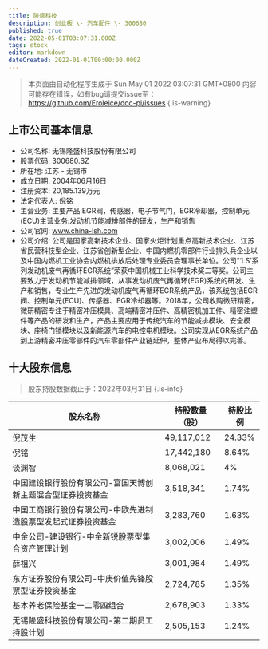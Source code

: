 ```yaml
---
title: 隆盛科技
description: 创业板 \- 汽车配件 \- 300680
published: true
date: 2022-05-01T03:07:31.000Z
tags: stock
editor: markdown
dateCreated: 2022-01-01T00:00:00.000Z
---
```


> 本页面由自动化程序生成于 Sun May 01 2022 03:07:31 GMT+0800
> 内容可能存在错误，如有bug请提交issue至：https://github.com/Eroleice/doc-pi/issues
{.is-warning}

## 上市公司基本信息
- 公司名称: 无锡隆盛科技股份有限公司
- 股票代码: 300680.SZ
- 所在地: 江苏 - 无锡市
- 成立日期: 2004年06月16日
- 注册资本: 20,185.139万元
- 法定代表人: 倪铭
- 主营业务: 主要产品:EGR阀，传感器，电子节气门，EGR冷却器，控制单元(ECU)主营业务:发动机节能减排部件的研发，生产和销售
- 公司官网: www.china-lsh.com
- 公司介绍: 公司是国家高新技术企业、国家火炬计划重点高新技术企业、江苏省民营科技型企业、江苏省创新型企业、中国内燃机零部件行业排头兵企业以及中国内燃机工业协会内燃机排放后处理专业委员会理事长单位。公司“‘LS’系列发动机废气再循环EGR系统”荣获中国机械工业科学技术奖二等奖。公司主要致力于发动机节能减排领域，从事发动机废气再循环(EGR)系统的研发、生产和销售，专业生产先进的发动机废气再循环EGR系统产品，该系统包括EGR阀、控制单元(ECU)、传感器、EGR冷却器等。2018年，公司收购微研精密，微研精密专注于精密冲压模具、高端精密冲压件、高精密机加工件、精密注塑件等产品的研发和生产，产品主要应用于传统汽车的节能减排模块、安全模块、座椅门锁模块以及新能源汽车的电控电机模块。公司实现从EGR系统产品到上游精密冲压零部件的汽车零部件产业链延伸，整体产业布局得以完善。


## 十大股东信息
> 股东持股数据截止于：2022年03月31日
{.is-info}

| 股东名称 | 持股数量（股） | 持股比例 |
| --- | --- | --- |
| 倪茂生 | 49,117,012 | 24.33% |
| 倪铭 | 17,442,180 | 8.64% |
| 谈渊智 | 8,068,021 | 4% |
| 中国建设银行股份有限公司-富国天博创新主题混合型证券投资基金 | 3,518,341 | 1.74% |
| 中国工商银行股份有限公司-中欧先进制造股票型发起式证券投资基金 | 3,283,760 | 1.63% |
| 中金公司-建设银行-中金新锐股票型集合资产管理计划 | 3,002,006 | 1.49% |
| 薛祖兴 | 3,001,984 | 1.49% |
| 东方证券股份有限公司-中庚价值先锋股票型证券投资基金 | 2,724,785 | 1.35% |
| 基本养老保险基金一二零四组合 | 2,678,903 | 1.33% |
| 无锡隆盛科技股份有限公司-第二期员工持股计划 | 2,505,153 | 1.24% |




